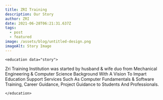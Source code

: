```yaml
---
title: ZRI Training
description: Our Story
author: ZRI
date: 2021-06-28T06:21:31.637Z
tags:
  - post
  - featured
image: /assets/blog/untitled-design.png
imageAlt: Story Image
---
```

`<education data="story">`

Zri Training Institution was started by husband & wife duo from Mechanical Engineering & Computer Science Background With A Vision To Impart Education Support Services Such As Computer Fundamentals & Software Training, Career Guidance, Project Guidance to Students And Professionals.

`</education>`